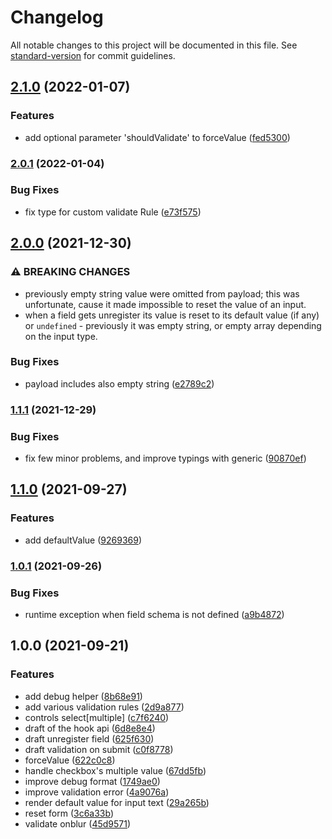 # Changelog

All notable changes to this project will be documented in this file. See [standard-version](https://github.com/conventional-changelog/standard-version) for commit guidelines.

## [2.1.0](https://github.com/brunoscopelliti/@bscop/use-form/compare/v2.0.1...v2.1.0) (2022-01-07)


### Features

* add optional parameter 'shouldValidate' to forceValue ([fed5300](https://github.com/brunoscopelliti/@bscop/use-form/commits/fed5300ba1a0283cf1d8ea755a33c2be9904e22c))

### [2.0.1](https://github.com/brunoscopelliti/@bscop/use-form/compare/v2.0.0...v2.0.1) (2022-01-04)


### Bug Fixes

* fix type for custom validate Rule ([e73f575](https://github.com/brunoscopelliti/@bscop/use-form/commits/e73f57532997b142a83c22da6fd4504c0a2da084))

## [2.0.0](https://github.com/brunoscopelliti/@bscop/use-form/compare/v1.1.1...v2.0.0) (2021-12-30)


### ⚠ BREAKING CHANGES

* previously empty string value were omitted from payload;
this was unfortunate, cause it made impossible to reset the value of an input.
* when a field gets unregister its value is reset to its
default value (if any) or `undefined` - previously it was empty string, or
empty array depending on the input type.

### Bug Fixes

* payload includes also empty string ([e2789c2](https://github.com/brunoscopelliti/@bscop/use-form/commits/e2789c20aa835bba6a6f5cf323d377334460efa0))

### [1.1.1](https://github.com/brunoscopelliti/@bscop/use-form/compare/v1.1.0...v1.1.1) (2021-12-29)


### Bug Fixes

* fix few minor problems, and improve typings with generic ([90870ef](https://github.com/brunoscopelliti/@bscop/use-form/commits/90870ef0c272b1efef9fe19ab4f9ab15feb18d84))

## [1.1.0](https://github.com/brunoscopelliti/@bscop/use-form/compare/v1.0.1...v1.1.0) (2021-09-27)


### Features

* add defaultValue ([9269369](https://github.com/brunoscopelliti/@bscop/use-form/commits/92693692844c7d766966a84d019c7a9296464acf))

### [1.0.1](https://github.com/brunoscopelliti/@bscop/use-form/compare/v1.0.0...v1.0.1) (2021-09-26)


### Bug Fixes

* runtime exception when field schema is not defined ([a9b4872](https://github.com/brunoscopelliti/@bscop/use-form/commits/a9b487263a690391bb71177ae68e90530c5c7c30))

## 1.0.0 (2021-09-21)


### Features

* add debug helper ([8b68e91](https://github.com/brunoscopelliti/@bscop/use-form/commits/8b68e913bf774163c3310a93c5d4f103b982fab0))
* add various validation rules ([2d9a877](https://github.com/brunoscopelliti/@bscop/use-form/commits/2d9a877ee2605d707d0ac253d72d1a457a94f21d))
* controls select[multiple] ([c7f6240](https://github.com/brunoscopelliti/@bscop/use-form/commits/c7f6240983d7f5e0cccf76b2966bb3c04fd4a436))
* draft of the hook api ([6d8e8e4](https://github.com/brunoscopelliti/@bscop/use-form/commits/6d8e8e43ae9b8367bfb3080ce99a9644bea3139d))
* draft unregister field ([625f630](https://github.com/brunoscopelliti/@bscop/use-form/commits/625f630d4b91be2fb7ddf1f87fa6f78a64f327d9))
* draft validation on submit ([c0f8778](https://github.com/brunoscopelliti/@bscop/use-form/commits/c0f8778fc10070d6ee824af05f6ce00b42184943))
* forceValue ([622c0c8](https://github.com/brunoscopelliti/@bscop/use-form/commits/622c0c81014a25b7d0eebf2ee438e3a9a98b813c))
* handle checkbox's multiple value ([67dd5fb](https://github.com/brunoscopelliti/@bscop/use-form/commits/67dd5fb496cc9a67018167d7feb167049a2ad23f))
* improve debug format ([1749ae0](https://github.com/brunoscopelliti/@bscop/use-form/commits/1749ae05019a34b2cdd5b47f76cbce4dfe15a878))
* improve validation error ([4a9076a](https://github.com/brunoscopelliti/@bscop/use-form/commits/4a9076a1efa71783a12125df9ba4c214a4b019ac))
* render default value for input text ([29a265b](https://github.com/brunoscopelliti/@bscop/use-form/commits/29a265b8f832fc30368ee2b7659a5531a3e07467))
* reset form ([3c6a33b](https://github.com/brunoscopelliti/@bscop/use-form/commits/3c6a33b1565f96b4a3cb3679e9d374e8d29befa2))
* validate onblur ([45d9571](https://github.com/brunoscopelliti/@bscop/use-form/commits/45d9571c9ebcaa5c2c023adc103a32dbdacbabdc))

